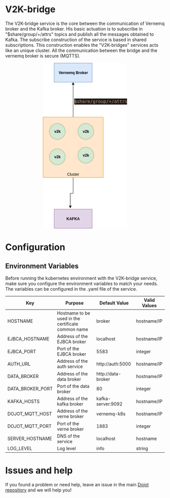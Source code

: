 # **V2K-bridge**
The V2K-bridge service is the core between the communication of Vernemq broker and the Kafka broker. His basic actuation is to subscribe in "$share/group/+/attrs" topics and publish all the messages obtained to Kafka. The subscribe construction of the service is based in shared subscriptions. This construction enables the "V2K-bridges" services acts like an unique cluster. All the communication between the bridge and the vernemq broker is secure (MQTTS).


<p align="center"> 
<img src="./docs/diagrams/bridge.png">
</p>

# **Configuration**

## **Environment Variables**

Before running the kubernetes environment with the V2K-bridge service, make sure you configure the environment variables to match your needs. The variables can be configured in the .yaml file of the service.

Key                      | Purpose                                                             | Default Value       | Valid Values   |
------------------------ | ------------------------------------------------------------------- | ---------------     | -------------- |
HOSTNAME                 | Hostname to be used in the certificate common name                  | broker              | hostname/IP    |
EJBCA_HOSTNAME           | Address of the EJBCA broker                                         | localhost           | hostname/IP    |
EJBCA_PORT               | Port of the EJBCA broker                                            | 5583                | integer        |
AUTH_URL                 | Address of the auth service                                         | http://auth:5000    | hostname/IP    |
DATA_BROKER              | Address of the data broker                                          | http://data-broker  | hostname/IP    |
DATA_BROKER_PORT         | Port of the data broker                                             | 80                  | integer        |
KAFKA_HOSTS              | Address of the kafka broker                                         |kafka-server:9092    | hostname/IP    |
DOJOT_MQTT_HOST          | Address of the verne broker                                         |vernemq-k8s          | hostname/IP    |
DOJOT_MQTT_PORT          | Port of the verne broker                                            |1883                 | integer        |
SERVER_HOSTNAME          | DNS of the service                                                  |localhost            | hostname       |
LOG_LEVEL                | Log level                                                           | info                | string         |

# **Issues and help**

If you found a problem or need help, leave an issue in the main [Dojot repository](https://github.com/dojot/dojot) and we will help you!